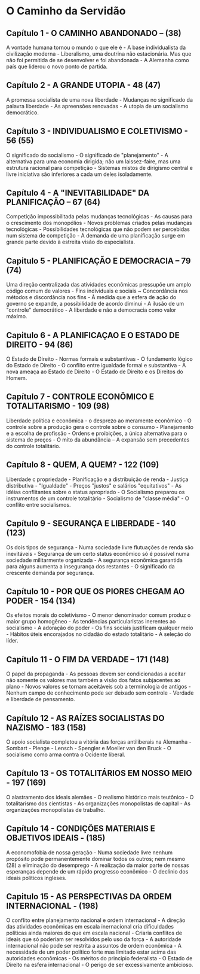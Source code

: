 # O Caminho da Servidão

## Capítulo 1 - O CAMINHO ABANDONADO – (38)

A vontade humana tornou o mundo o que ele é - A base individualista da civilização moderna - Liberalismo, uma doutrina não estacionária. Mas que não foi permitida de se desenvolver e foi abandonada - A Alemanha como país que liderou o novo ponto de partida.


## Capítulo 2 - A GRANDE UTOPIA - 48 (47)
A promessa socialista de uma nova liberdade - Mudanças no significado da palavra liberdade - As apreensões renovadas - A utopia de um socialismo democrático.


## Capítulo 3 - INDIVIDUALISMO E COLETIVISMO - 56 (55)
O significado do socialismo - O significado de "planejamento" - A alternativa para uma economia dirigida; não um laissez-faire, mas uma estrutura racional para competição - Sistemas mistos de dirigismo central e livre iniciativa são inferiores a cada um deles isoladamente.


## Capítulo 4 - A "INEVITABILIDADE" DA PLANIFICAÇÃO – 67 (64)
Competição impossibilitada pelas mudanças tecnológicas - As causas para o crescimento dos monopólios - Novos problemas criados pelas mudanças tecnológicas - Possibilidades tecnológicas que não podem ser percebidas num sistema de competição - A demanda de uma planificação surge em grande parte devido à estreita visão do especialista.


## Capitulo 5 - PLANIFICAÇÃO E DEMOCRACIA – 79 (74)
Uma direção centralizada das atividades econômicas pressupõe um amplo código comum de valores - Fins individuais e sociais ~ Concordância nos métodos e discordância nos fins - À medida que a esfera de ação do governo se expande, a possibilidade de acordo diminui - A ilusão de um "controle" democrático - A liberdade e não a democracia como valor máximo.


## Capitulo 6 - A PLANIFICAÇAO E O ESTADO DE DIREITO - 94 (86)
O Estado de Direito - Normas formais e substantivas - O fundamento lógico do Estado de Direito - O conflito entre igualdade formal e substantiva - A nova ameaça ao Estado de Direito - O Estado de Direito e os Direitos do Homem.


## Capítulo 7 - CONTROLE ECONÔMICO E TOTALITARISMO - 109 (98)
Liberdade política e econômica - o desprezo ao meramente econômico - O controle sobre a produção gera o controle sobre o consumo - Planejamento e a escolha de profissão - Ordens e proibições, a única alternativa para o sistema de preços - O mito da abundância – A expansão sem precedentes do controle totalitário.


## Capítulo 8 - QUEM, A QUEM? - 122 (109)
Liberdade c propriedade - Planificação e a distribuição de renda - Justiça distributiva - "Igualdade" - Preços "justos" e salários "equitativos" - As idéias conflitantes sobre o status apropriado - O Socialismo preparou os instrumentos de um controle totalitário - Socialismo de "classe média" - O conflito entre socialismos.


## Capítulo 9 - SEGURANÇA E LIBERDADE - 140 (123)
Os dois tipos de segurança - Numa sociedade livre flutuações de renda são inevitáveis - Segurança de um certo status econômico só é possível numa sociedade militarmente organizada - A segurança econômica garantida para alguns aumenta a insegurança dos restantes - O significado da crescente demanda por segurança.


## Capítulo 10 - POR QUE OS PIORES CHEGAM AO PODER - 154 (134)

Os efeitos morais do coletivismo - O menor denominador comum produz o maior grupo homogêneo - As tendências particularistas inerentes ao socialismo - A adoração do poder - Os fins sociais justificam qualquer meio - Hábitos úteis encorajados no cidadão do estado totalitário - A seleção do líder.


## Capítulo 11 - O FIM DA VERDADE – 171 (148)

O papel da propaganda - As pessoas devem ser condicionadas a aceitar não somente os valores mas também a visão dos fatos subjacentes ao plano - Novos valores se tornam aceitáveis sob a terminologia de antigos - Nenhum campo de conhecimento pode ser deixado sem controle - Verdade e liberdade de pensamento.


## Capítulo 12 - AS RAÍZES SOCIALISTAS DO NAZISMO - 183 (158)

O apoio socialista completou a vitória das forças antiliberais na Alemanha - Sombart - Plenge - Lensch - Spengler e Moeller van den Bruck - O socialismo como arma contra o Ocidente liberal.


## Capítulo 13 - OS TOTALITÁRIOS EM NOSSO MEIO - 197 (169)
O alastramento dos ideais alemães - O realismo histórico mais teutônico - O totalitarismo dos cientistas - As organizações monopolistas de capital - As organizações monopolistas de trabalho.


## Capítulo 14 - CONDIÇÕES MATERIAIS E OBJETIVOS IDEAIS - (185)

A economofobia de nossa geração - Numa sociedade livre nenhum propósito pode permanentemente dominar todos os outros; nem mesmo (28) a eliminação do desemprego - A realização da maior parte de nossas esperanças depende de um rápido progresso econômico - O declínio dos ideais políticos ingleses.


## Capitulo 15 - AS PERSPECTIVAS DA ORDEM INTERNACIONAL - (198)

O conflito entre planejamento nacional e ordem internacional - A direção das atividades econômicas em escala inernacional cria dificuldades políticas ainda maiores do que em escala nacional - Criaria conflitos de ideais que só poderiam ser resolvidos pelo uso da força - A autoridade internacional não pode ser restrita a assuntos de ordem econômica - A necessidade de um poder político forte mas limitado estar acima das autoridades econômicas - Os méritos do principio federalista - O Estado de Direito na esfera internacional - O perigo de ser excessivamente ambicioso.
